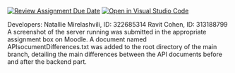 [![Review Assignment Due Date](https://classroom.github.com/assets/deadline-readme-button-22041afd0340ce965d47ae6ef1cefeee28c7c493a6346c4f15d667ab976d596c.svg)](https://classroom.github.com/a/WkLPf7o5)
[![Open in Visual Studio Code](https://classroom.github.com/assets/open-in-vscode-718a45dd9cf7e7f842a935f5ebbe5719a5e09af4491e668f4dbf3b35d5cca122.svg)](https://classroom.github.com/online_ide?assignment_repo_id=11168133&assignment_repo_type=AssignmentRepo)

Developers: 
Natallie Mirelashvili, ID: 322685314
Ravit Cohen, ID: 313188799
A screenshot of the server running was submitted in the appropriate assignment box on Moodle.
A document named APIsocumentDifferences.txt was added to the root directory of the main branch, detailing the main differences between the API documents before and after the backend part.
